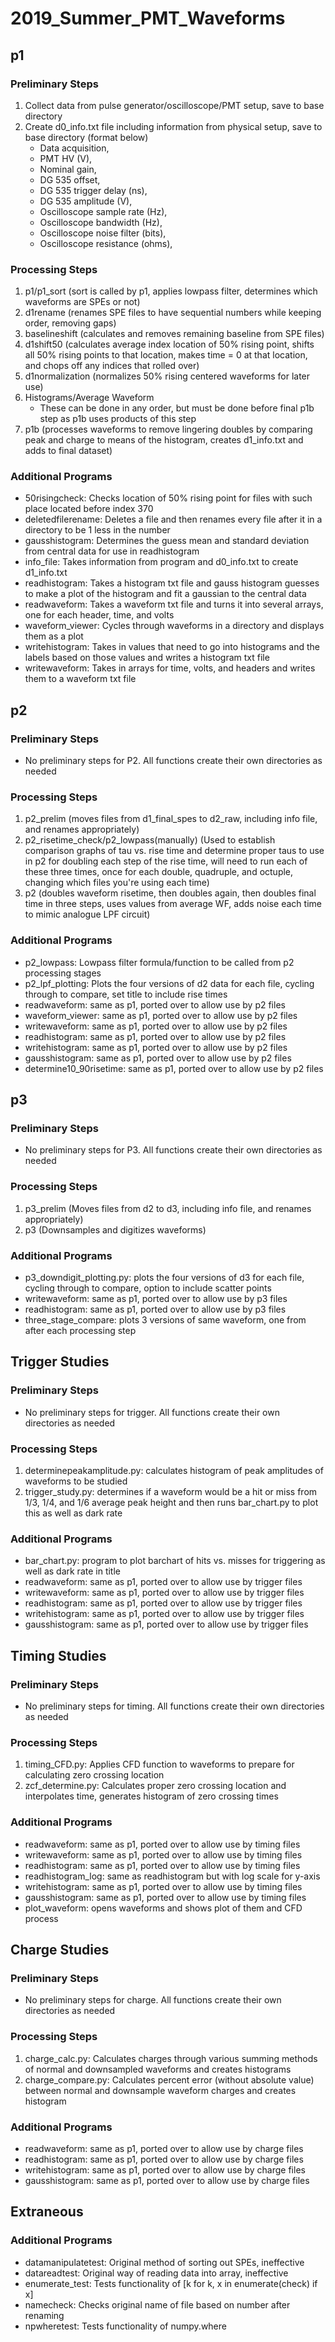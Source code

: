 # 2019_Summer_PMT_Waveforms

## p1
### Preliminary Steps
1. Collect data from pulse generator/oscilloscope/PMT setup, save to base directory
1. Create d0_info.txt file including information from physical setup, save to base directory (format below)
    * Data acquisition,<VALUE>
    * PMT HV (V),<VALUE>
    * Nominal gain,<VALUE>
    * DG 535 offset,<VALUE>
    * DG 535 trigger delay (ns),<VALUE>
    * DG 535 amplitude (V),<VALUE>
    * Oscilloscope sample rate (Hz),<VALUE>
    * Oscilloscope bandwidth (Hz),<VALUE>
    * Oscilloscope noise filter (bits),<VALUE>
    * Oscilloscope resistance (ohms),<VALUE>

### Processing Steps
1. p1/p1_sort (sort is called by p1, applies lowpass filter, determines which waveforms are SPEs or not)
1. d1rename (renames SPE files to have sequential numbers while keeping order, removing gaps)
1. baselineshift (calculates and removes remaining baseline from SPE files)
1. d1shift50 (calculates average index location of 50% rising point, shifts all 50% rising points to that location, makes time = 0 at that location, and chops off any indices that rolled over)
1. d1normalization (normalizes 50% rising centered waveforms for later use)
1. Histograms/Average Waveform
    * These can be done in any order, but must be done before final p1b step as p1b uses products of this step
1. p1b (processes waveforms to remove lingering doubles by comparing peak and charge to means of the histogram, creates d1_info.txt and adds to final dataset)

### Additional Programs
* 50risingcheck: Checks location of 50% rising point for files with such place located before index 370 
* deletedfilerename: Deletes a file and then renames every file after it in a directory to be 1 less in the number
* gausshistogram: Determines the guess mean and standard deviation from central data for use in readhistogram
* info_file: Takes information from program and d0_info.txt to create d1_info.txt
* readhistogram: Takes a histogram txt file and gauss histogram guesses to make a plot of the histogram and fit a gaussian to the central data
* readwaveform: Takes a waveform txt file and turns it into several arrays, one for each header, time, and volts
* waveform_viewer: Cycles through waveforms in a directory and displays them as a plot
* writehistogram: Takes in values that need to go into histograms and the labels based on those values and writes a histogram txt file
* writewaveform: Takes in arrays for time, volts, and headers and writes them to a waveform txt file

## p2
### Preliminary Steps
* No preliminary steps for P2. All functions create their own directories as needed

### Processing Steps
1. p2_prelim (moves files from d1_final_spes to d2_raw, including info file, and renames appropriately)
1. p2_risetime_check/p2_lowpass(manually) (Used to establish comparison graphs of tau vs. rise time and determine proper taus to use in p2 for doubling each step of the rise time, will need to run each of these three times, once for each double, quadruple, and octuple, changing which files you're using each time)
1. p2 (doubles waveform risetime, then doubles again, then doubles final time in three steps, uses values from average WF, adds noise each time to mimic analogue LPF circuit)

### Additional Programs
* p2_lowpass: Lowpass filter formula/function to be called from p2 processing stages
* p2_lpf_plotting: Plots the four versions of d2 data for each file, cycling through to compare, set title to include rise times
* readwaveform: same as p1, ported over to allow use by p2 files
* waveform_viewer: same as p1, ported over to allow use by p2 files
* writewaveform: same as p1, ported over to allow use by p2 files
* readhistogram: same as p1, ported over to allow use by p2 files
* writehistogram: same as p1, ported over to allow use by p2 files
* gausshistogram: same as p1, ported over to allow use by p2 files
* determine10_90risetime: same as p1, ported over to allow use by p2 files

## p3
### Preliminary Steps
* No preliminary steps for P3. All functions create their own directories as needed

### Processing Steps
1. p3_prelim (Moves files from d2 to d3, including info file, and renames appropriately)
1. p3 (Downsamples and digitizes waveforms)

### Additional Programs
* p3_downdigit_plotting.py: plots the four versions of d3 for each file, cycling through to compare, option to include scatter points
* writewaveform: same as p1, ported over to allow use by p3 files
* readhistogram: same as p1, ported over to allow use by p3 files
* three_stage_compare: plots 3 versions of same waveform, one from after each processing step

## Trigger Studies
### Preliminary Steps
* No preliminary steps for trigger. All functions create their own directories as needed

### Processing Steps
1. determinepeakamplitude.py: calculates histogram of peak amplitudes of waveforms to be studied
1. trigger_study.py: determines if a waveform would be a hit or miss from 1/3, 1/4, and 1/6 average peak height and then runs bar_chart.py to plot this as well as dark rate

### Additional Programs
* bar_chart.py: program to plot barchart of hits vs. misses for triggering as well as dark rate in title
* readwaveform: same as p1, ported over to allow use by trigger files
* writewaveform: same as p1, ported over to allow use by trigger files
* readhistogram: same as p1, ported over to allow use by trigger files
* writehistogram: same as p1, ported over to allow use by trigger files
* gausshistogram: same as p1, ported over to allow use by trigger files

## Timing Studies
### Preliminary Steps
* No preliminary steps for timing. All functions create their own directories as needed

### Processing Steps
1. timing_CFD.py: Applies CFD function to waveforms to prepare for calculating zero crossing location
1. zcf_determine.py: Calculates proper zero crossing location and interpolates time, generates histogram of zero crossing times

### Additional Programs
* readwaveform: same as p1, ported over to allow use by timing files
* writewaveform: same as p1, ported over to allow use by timing files
* readhistogram: same as p1, ported over to allow use by timing files
* readhistogram_log: same as readhistogram but with log scale for y-axis
* writehistogram: same as p1, ported over to allow use by timing files
* gausshistogram: same as p1, ported over to allow use by timing files
* plot_waveform: opens waveforms and shows plot of them and CFD process

## Charge Studies
### Preliminary Steps
* No preliminary steps for charge. All functions create their own directories as needed

### Processing Steps
1. charge_calc.py: Calculates charges through various summing methods of normal and downsampled waveforms and creates histograms
1. charge_compare.py: Calculates percent error (without absolute value) between normal and downsample waveform charges and creates histogram

### Additional Programs
* readwaveform: same as p1, ported over to allow use by charge files
* readhistogram: same as p1, ported over to allow use by charge files
* writehistogram: same as p1, ported over to allow use by charge files
* gausshistogram: same as p1, ported over to allow use by charge files

## Extraneous
### Additional Programs
* datamanipulatetest: Original method of sorting out SPEs, ineffective
* datareadtest: Original way of reading data into array, ineffective
* enumerate_test: Tests functionality of [k for k, x in enumerate(check) if x]
* namecheck: Checks original name of file based on number after renaming
* npwheretest: Tests functionality of numpy.where